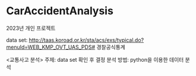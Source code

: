 # CarAccidentAnalysis

2023년 개인 프로젝트

data set: http://taas.koroad.or.kr/sta/acs/exs/typical.do?menuId=WEB_KMP_OVT_UAS_PDS#
경찰공식통계

<교통사고 분석>
주제: data set 확인 후 결정
분석 방법: python을 이용한 데이터 분석
